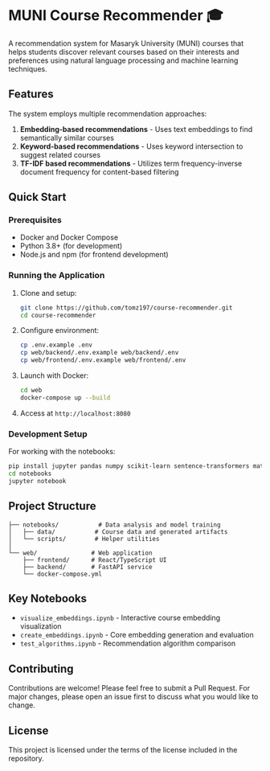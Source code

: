 # MUNI Course Recommender 🎓

A recommendation system for Masaryk University (MUNI) courses that helps students discover relevant courses based on their interests and preferences using natural language processing and machine learning techniques.

## Features

The system employs multiple recommendation approaches:

1. **Embedding-based recommendations** - Uses text embeddings to find semantically similar courses
2. **Keyword-based recommendations** - Uses keyword intersection to suggest related courses
3. **TF-IDF based recommendations** - Utilizes term frequency-inverse document frequency for content-based filtering

## Quick Start

### Prerequisites
- Docker and Docker Compose
- Python 3.8+ (for development)
- Node.js and npm (for frontend development)

### Running the Application

1. Clone and setup:
   ```bash
   git clone https://github.com/tomz197/course-recommender.git
   cd course-recommender
   ```

2. Configure environment:
   ```bash
   cp .env.example .env
   cp web/backend/.env.example web/backend/.env
   cp web/frontend/.env.example web/frontend/.env
   ```

3. Launch with Docker:
   ```bash
   cd web
   docker-compose up --build
   ```

4. Access at `http://localhost:8080`

### Development Setup

For working with the notebooks:
```bash
pip install jupyter pandas numpy scikit-learn sentence-transformers matplotlib tqdm
cd notebooks
jupyter notebook
```

## Project Structure

```
├── notebooks/           # Data analysis and model training
│   ├── data/           # Course data and generated artifacts
│   └── scripts/        # Helper utilities
│
└── web/               # Web application
    ├── frontend/      # React/TypeScript UI
    ├── backend/       # FastAPI service
    └── docker-compose.yml
```

## Key Notebooks

- `visualize_embeddings.ipynb` - Interactive course embedding visualization
- `create_embeddings.ipynb` - Core embedding generation and evaluation
- `test_algorithms.ipynb` - Recommendation algorithm comparison

## Contributing

Contributions are welcome! Please feel free to submit a Pull Request. For major changes, please open an issue first to discuss what you would like to change.

## License

This project is licensed under the terms of the license included in the repository.
